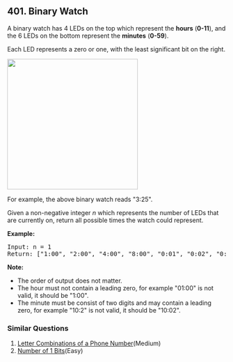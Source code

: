 ## 401. Binary Watch

<p>A binary watch has 4 LEDs on the top which represent the <b>hours</b> (<b>0-11</b>), and the 6 LEDs on the bottom represent the <b>minutes</b> (<b>0-59</b>).</p>
<p>Each LED represents a zero or one, with the least significant bit on the right.</p>
<img src="https://upload.wikimedia.org/wikipedia/commons/8/8b/Binary_clock_samui_moon.jpg" height="300" />
<p>For example, the above binary watch reads "3:25".</p>

<p>Given a non-negative integer <i>n</i> which represents the number of LEDs that are currently on, return all possible times the watch could represent.</p>

<p><b>Example:</b>
<pre>Input: n = 1<br>Return: ["1:00", "2:00", "4:00", "8:00", "0:01", "0:02", "0:04", "0:08", "0:16", "0:32"]</pre>
</p>

<p><b>Note:</b><br />
<ul>
<li>The order of output does not matter.</li>
<li>The hour must not contain a leading zero, for example "01:00" is not valid, it should be "1:00".</li>
<li>The minute must be consist of two digits and may contain a leading zero, for example "10:2" is not valid, it should be "10:02".</li>
</ul>
</p>

### Similar Questions
  1. [Letter Combinations of a Phone Number](https://github.com/openset/leetcode/tree/master/solution/letter-combinations-of-a-phone-number)(Medium)
  1. [Number of 1 Bits](https://github.com/openset/leetcode/tree/master/solution/number-of-1-bits)(Easy)
